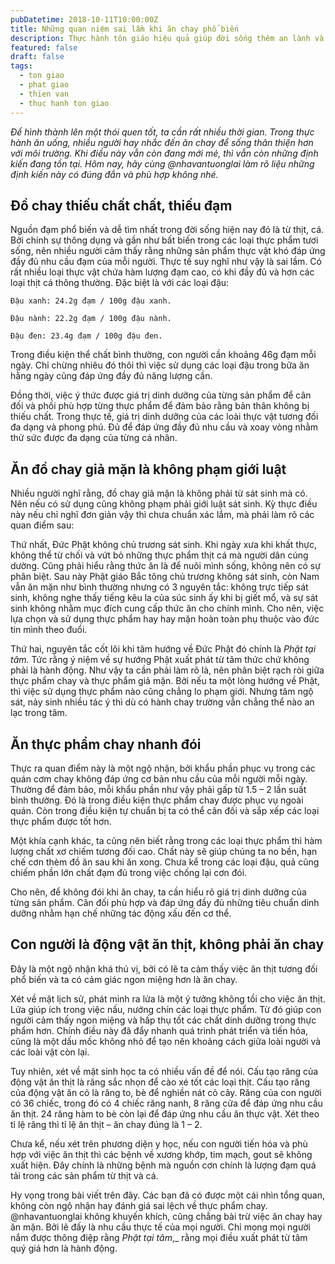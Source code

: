```yaml
---
pubDatetime: 2018-10-11T10:00:00Z
title: Những quan niệm sai lầm khi ăn chay phổ biến
description: Thực hành tôn giáo hiệu quả giúp đời sống thêm an lành và hạnh phúc, giác ngộ nhiều điều hữu ích để đem lại năng lượng tích cực cho bản thân, và giá trị đẹp cho cộng đồng.
featured: false
draft: false
tags:
  - ton giao
  - phat giao
  - thien van
  - thuc hanh ton giao
---
```


_Để hình thành lên một thói quen tốt, ta cần rất nhiều thời gian. Trong thực hành ăn uống, nhiều người hay nhắc đến ăn chay để sống thân thiện hơn với môi trường. Khi điều này vẫn còn đang mới mẻ, thì vẫn còn những định kiến đang tồn tại. Hôm nay, hãy cùng @nhavantuonglai làm rõ liệu những định kiến này có đúng đắn và phù hợp không nhé._

## Đồ chay thiếu chất chất, thiếu đạm

Nguồn đạm phổ biến và dễ tìm nhất trong đời sống hiện nay đó là từ thịt, cá. Bởi chính sự thông dụng và gần như bất biến trong các loại thực phẩm tươi sống, nên nhiều người cảm thấy rằng những sản phẩm thực vật khó đáp ứng đầy đủ nhu cầu đạm của mỗi người. Thực tế suy nghĩ như vậy là sai lầm. Có rất nhiều loại thực vật chứa hàm lượng đạm cao, có khi đầy đủ và hơn các loại thịt cá thông thường. Đặc biệt là với các loại đậu:

`Đậu xanh: 24.2g đạm / 100g đậu xanh.`

`Đậu nành: 22.2g đạm / 100g đậu nành.`

`Đậu đen: 23.4g đạm / 100g đậu đen.`

Trong điều kiện thể chất bình thường, con người cần khoảng 46g đạm mỗi ngày. Chỉ chừng nhiêu đó thôi thì việc sử dụng các loại đậu trong bữa ăn hằng ngày cũng đáp ứng đầy đủ năng lượng cần.

Đồng thời, việc ý thức được giá trị dinh dưỡng của từng sản phẩm để cân đối và phối phù hợp từng thực phẩm để đảm bảo rằng bản thân không bị thiếu chất. Trong thực tế, giá trị dinh dưỡng của các loài thực vật tương đối đa dạng và phong phú. Đủ để đáp ứng đầy đủ nhu cầu và xoay vòng nhằm thử sức được đa dạng của từng cá nhân.

## Ăn đồ chay giả mặn là không phạm giới luật

Nhiều người nghĩ rằng, đồ chay giả mặn là không phải từ sát sinh mà có. Nên nếu có sử dụng cũng không phạm phải giới luật sát sinh. Kỳ thực điều này nếu chỉ nghĩ đơn giản vậy thì chưa chuẩn xác lắm, mà phải làm rõ các quan điểm sau:

Thứ nhất, Đức Phật không chủ trương sát sinh. Khi ngày xưa khi khất thực, không thể từ chối và vứt bỏ những thực phẩm thịt cá mà người dân cúng dường. Cũng phải hiểu rằng thức ăn là để nuôi mình sống, không nên có sự phân biệt. Sau này Phật giáo Bắc tông chủ trương không sát sinh, còn Nam vẫn ăn mặn như bình thường nhưng có 3 nguyên tắc: không trực tiếp sát sinh, không nghe thấy tiếng kêu la của súc sinh ấy khi bị giết mổ, và sự sát sinh không nhằm mục đích cung cấp thức ăn cho chính mình. Cho nên, việc lựa chọn và sử dụng thực phẩm hay hay mặn hoàn toàn phụ thuộc vào đức tin mình theo đuổi.

Thứ hai, nguyên tắc cốt lõi khi tâm hướng về Đức Phật đó chính là _Phật tại tâm._ Tức rằng ý niệm về sự hướng Phật xuất phát từ tâm thức chứ không phải là hành động. Như vậy ta cần phải làm rõ là, nên phân biệt rạch ròi giữa thực phẩm chay và thực phẩm giả mặn. Bởi nếu ta một lòng hướng về Phật, thì việc sử dụng thực phẩm nào cũng chẳng lo phạm giới. Nhưng tâm ngộ sát, nảy sinh nhiều tác ý thì dù có hành chay trường vẫn chẳng thể nào an lạc trong tâm.

## Ăn thực phẩm chay nhanh đói

Thực ra quan điểm này là một ngộ nhận, bởi khẩu phần phục vụ trong các quán cơm chay không đáp ứng cơ bản nhu cầu của mỗi người mỗi ngày. Thường để đảm bảo, mỗi khẩu phần như vậy phải gấp từ 1.5 – 2 lần suất bình thường. Đó là trong điều kiện thực phẩm chay được phục vụ ngoài quán. Còn trong điều kiện tự chuẩn bị ta có thể cân đối và sắp xếp các loại thực phẩm được tốt hơn.

Một khía cạnh khác, ta cũng nên biết rằng trong các loại thực phẩm thì hàm lượng chất xơ chiếm tương đối cao. Chất này sẽ giúp chúng ta no bền, hạn chế cơn thèm đồ ăn sau khi ăn xong. Chưa kể trong các loại đậu, quả cũng chiếm phần lớn chất đạm đủ trong việc chống lại cơn đói.

Cho nên, để không đói khi ăn chay, ta cần hiểu rõ giá trị dinh dưỡng của từng sản phẩm. Cân đối phù hợp và đáp ứng đầy đủ những tiêu chuẩn dinh dưỡng nhằm hạn chế những tác động xấu đến cơ thể.

## Con người là động vật ăn thịt, không phải ăn chay

Đây là một ngộ nhận khá thú vị, bởi có lẽ ta cảm thấy việc ăn thịt tương đối phổ biến và ta có cảm giác ngon miệng hơn là ăn chay.

Xét về mặt lịch sử, phát minh ra lửa là một ý tưởng không tồi cho việc ăn thịt. Lửa giúp ích trong việc nấu, nướng chín các loại thực phẩm. Từ đó giúp con người cảm thấy ngon miệng và hấp thụ tốt các chất dinh dưỡng trong thực phẩm hơn. Chính điều này đã đẩy nhanh quá trình phát triển và tiến hóa, cũng là một dấu mốc không nhỏ để tạo nên khoảng cách giữa loài người và các loài vật còn lại.

Tuy nhiên, xét về mặt sinh học ta có nhiều vấn đề để nói. Cấu tạo răng của động vật ăn thịt là răng sắc nhọn để cào xé tốt các loại thịt. Cấu tạo răng của động vật ăn cỏ là răng to, bè để nghiền nát cỏ cây. Răng của con người có 36 chiếc, trong đó có 4 chiếc răng nanh, 8 răng cửa để đáp ứng nhu cầu ăn thịt. 24 răng hàm to bè còn lại để đáp ứng nhu cầu ăn thực vật. Xét theo tỉ lệ răng thì tỉ lệ ăn thịt – ăn chay đúng là 1 – 2.

Chưa kể, nếu xét trên phương diện y học, nếu con người tiến hóa và phù hợp với việc ăn thịt thì các bệnh về xương khớp, tim mạch, gout sẽ không xuất hiện. Đây chính là những bệnh mà nguồn cơn chính là lượng đạm quá tải trong các sản phẩm từ thịt và cá.

Hy vọng trong bài viết trên đây. Các bạn đã có được một cái nhìn tổng quan, không còn ngộ nhận hay đánh giá sai lệch về thực phẩm chay. @nhavantuonglai không khuyến khích, cũng chẳng bài trừ việc ăn chay hay ăn mặn. Bởi lẽ đấy là nhu cầu thực tế của mọi người. Chỉ mong mọi người nắm được thông điệp rằng _Phật tại tâm_,_ rằng mọi điều xuất phát từ tâm quý giá hơn là hành động.

